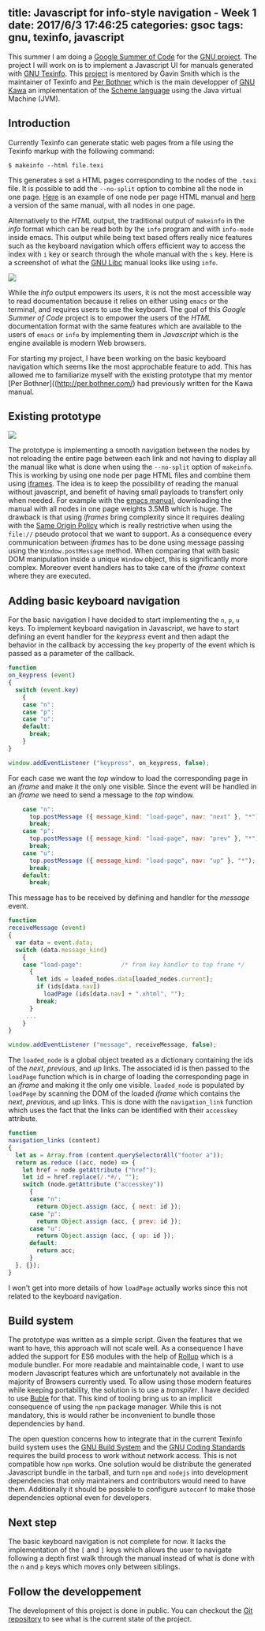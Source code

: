 title: Javascript for info-style navigation - Week 1
date: 2017/6/3 17:46:25
categories: gsoc
tags: gnu, texinfo, javascript
---

This summer I am doing a [Google Summer of Code](https://summerofcode.withgoogle.com/) for the [GNU project](https://www.gnu.org).  The project I will work on is to implement a Javascript UI for manuals generated with [GNU Texinfo](https://www.gnu.org/texinfo).  This [project](https://summerofcode.withgoogle.com/projects/#6199074135998464) is mentored by Gavin Smith which is the maintainer of Texinfo and [Per Bothner](http://per.bothner.com/) which is the main developper of [GNU Kawa](https://www.gnu.org/software/kawa) an implementation of the [Scheme language](https://en.wikipedia.org/wiki/Scheme_(programming_language)) using the Java virtual Machine (JVM).

## Introduction

Currently Texinfo can generate static web pages from a file using the Texinfo markup with the following command:

```shell
$ makeinfo --html file.texi
```

This generates a set a HTML pages corresponding to the nodes of the `.texi` file.  It is possible to add the `--no-split` option to combine all the node in one page.  [Here](https://www.gnu.org/software/hello/manual/html_node/index.html) is an example of one node per page HTML manual and [here](https://www.gnu.org/software/hello/manual/hello.html) a version of the same manual, with all nodes in one page.

Alternatively to the *HTML* output, the traditional output of `makeinfo` in the *info* format which can be read both by the `info` program and with `info-mode` inside emacs.  This output while being text based offers really nice features such as the keyboard navigation which offers efficient way to access the index with `i` key or search through the whole manual with the `s` key.  Here is a screenshot of what the [GNU Libc](https://www.gnu.org/software/libc/) manual looks like using `info`.

![](/images/info-libc.png)

While the *info* output empowers its users, it is not the most accessible way to read documentation because it relies on either using `emacs` or the terminal, and requires users to use the keyboard.  The goal of this *Google Summer of Code* project is to empower the users of the *HTML* documentation format with the same features which are available to the users of `emacs` or `info` by implementing them in *Javascript* which is the engine available is modern Web browsers.

For starting my project, I have been working on the basic keyboard navigation which seems like the most approchable feature to add.  This has allowed me to familiarize myself with the existing prototype that my mentor [Per Bothner]((http://per.bothner.com/) had previously written for the Kawa manual.

## Existing prototype

![](/images/kawa-prototype.png)

The prototype is implementing a smooth navigation between the nodes by not reloading the entire page between each link and not having to display all the manual like what is done when using the `--no-split` option of `makeinfo`.  This is working by using one node per page HTML files and combine them using [iframes](https://developer.mozilla.org/en-US/docs/Web/HTML/Element/iframe).  The idea is to keep the possibility of reading the manual without javascript, and benefit of having small payloads to transfert only when needed.  For example with the [emacs manual](https://www.gnu.org/software/emacs/manual/emacs.html), downloading the manual with all nodes in one page weights 3.5MB which is huge.  The drawback is that using *iframes* bring complexity since it requires dealing with the [Same Origin Policy](https://en.wikipedia.org/wiki/Same-origin_policy) which is really restrictive when using the `file://` pseudo protocol that we want to support.  As a consequence every communication between *iframes* has to be done using message passing using the `Window.postMessage` method.  When comparing that with basic DOM manipulation inside a unique `Window` object, this is significantly more complex.  Moreover event handlers has to take care of the *iframe* context where they are executed.

## Adding basic keyboard navigation

For the basic navigation I have decided to start implementing the `n`, `p`, `u` keys.  To implement keyboard navigation in Javascript, we have to start defining an event handler for the *keypress* event and then adapt the behavior in the callback by accessing the `key` property of the event which is passed as a parameter of the callback.

```js
function
on_keypress (event)
{
  switch (event.key)
    {
    case "n":
    case "p":
    case "u":
    default:
      break;
    }
}

window.addEventListener ("keypress", on_keypress, false);
```

For each case we want the *top* window to load the corresponding page in an *iframe* and make it the only one visible.  Since the event will be handled in an *iframe* we need to send a message to the *top* window.

```js
    case "n":
      top.postMessage ({ message_kind: "load-page", nav: "next" }, "*");
      break;
    case "p":
      top.postMessage ({ message_kind: "load-page", nav: "prev" }, "*");
      break;
    case "u":
      top.postMessage ({ message_kind: "load-page", nav: "up" }, "*");
      break;
    default:
      break;
```

This message has to be received by defining and handler for the *message* event.

```js
function
receiveMessage (event)
{
  var data = event.data;
  switch (data.message_kind)
    {
    case "load-page":           /* from key handler to top frame */
      {
        let ids = loaded_nodes.data[loaded_nodes.current];
        if (ids[data.nav])
          loadPage (ids[data.nav] + ".xhtml", "");
        break;
      }
     ...
    }
}

window.addEventListener ("message", receiveMessage, false);
```

The `loaded_node` is a global object treated as a dictionary containing the ids of the *next*, *previous*, and *up* links.  The associated id is then passed to the `loadPage` function which is in charge of loading the corresponding page in an *iframe* and making it the only one visible.  `loaded_node` is populated by `loadPage` by scanning the DOM of the loaded *iframe* which contains the *next*, *previous*, and *up* links.  This is done with the `navigation_link` function which uses the fact that the links can be identified with their `accesskey` attribute.

```js
function
navigation_links (content)
{
  let as = Array.from (content.querySelectorAll("footer a"));
  return as.reduce ((acc, node) => {
    let href = node.getAttribute ("href");
    let id = href.replace(/.*#/, "");
    switch (node.getAttribute ("accesskey"))
      {
      case "n":
        return Object.assign (acc, { next: id });
      case "p":
        return Object.assign (acc, { prev: id });
      case "u":
        return Object.assign (acc, { up: id });
      default:
        return acc;
      }
  }, {});
}
```

I won't get into more details of how `loadPage` actually works since this not related to the keyboard navigation.

## Build system

The prototype was written as a simple script.  Given the features that we want to have, this approach will not scale well.  As a consequence I have added the support for ES6 modules with the help of [Rollup](https://rollupjs.org/) which is a module bundler.  For more readable and maintainable code, I want to use modern Javascript features which are unfortunately not available in the majority of Browsers currently used.  To allow using those modern features while keeping portability, the solution is to use a *transpiler*.  I have decided to use [Buble](https://buble.surge.sh/) for that.  This kind of tooling bring us to an implicit consequence of using the `npm` package manager.  While this is not mandatory, this is would rather be inconvenient to bundle those dependencies by hand.

The open question concerns how to integrate that in the current Texinfo build system uses the [GNU Build System](https://www.gnu.org/software/automake/manual/html_node/GNU-Build-System.html#GNU-Build-System) and the [GNU Coding Standards](https://www.gnu.org/prep/standards/html_node/index.html) requires the build process to work without network access.  This is not compatible how `npm` works.  One solution would be distribute the generated Javascript bundle in the tarball, and turn `npm` and `nodejs` into development dependencies that only maintainers and contributors would need to have them.  Additionally it should be possible to configure `autoconf` to make those dependencies optional even for developers.

## Next step

The basic keyboard navigation is not complete for now.  It lacks the implementation of the `[` and `]` keys which allows the user to navigate following a depth first walk through the manual instead of what is done with the `n` and `p` keys which moves only between siblings.

## Follow the developpement

The development of this project is done in public.  You can checkout the [Git repository](https://notabug.org/mthl/texinfo) to see what is the current state of the project.
